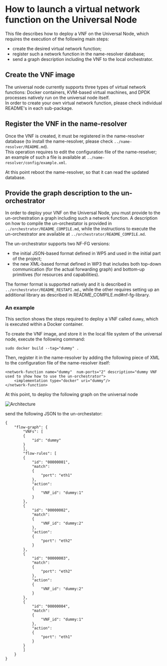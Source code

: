 # How to launch a virtual network function on the Universal Node

This file describes how to deploy a VNF on the Universal Node, which requires the execution of the following main steps:
*	create the desired virtual network function;
*	register such a network function in the name-resolver database;
*	send a graph description including the VNF to the local orchestrator.

## Create the VNF image
The universal node currently supports three types of virtual network functions: Docker containers, KVM-based virtual machines, and DPDK processes natively run on the universal node itself.  
In order to create your own virtual network function, please check individual README's in each sub-package.

## Register the VNF in the name-resolver
Once the VNF is created, it must be registered in the name-resolver database (to install the name-resolver, please check `../name-resolver/README.md`).  
This operation requires to edit the configuration file of the name-reselver; an example of such a file is available at `../name-resolver/config/example.xml`.

At this point reboot the name-resolver, so that it can read the updated database.

## Provide the graph description to the un-orchestrator
In order to deploy your VNF on the Universal Node, you must provide to the un-orchestration a graph including such a network function.
A description on how to compile the un-orchestator is provided in `../orchestrator/README_COMPILE.md`, while the instructions to execute the un-orchestrator are available at `../orchestrator/README_COMPILE.md`.

The un-orchestrator supports two NF-FG versions:
  * the initial JSON-based format defined in WP5 and used in the initial
    part of the project;
  * the new XML-based format defined in WP3 that includes both top-down
    communication (for the actual forwarding graph) and bottom-up primitives
    (for resources and capabilities).

The former format is supported natively and it is described in `../orchestrator/README_RESTAPI.md`., while the other requires setting up an additional library as described in README_COMPILE.md#nf-fg-library.

### An example

This section shows the steps required to deploy a VNF called `dummy`, which is executed within a Docker container.

To create the VNF image, and store it in the local file system of the universal node, execute the following command:

    sudo docker build --tag="dummy" .
    
Then, register it in the name-resolver by adding the following piece of XML to the configuration file of the name-resolver itself:

	<network-function name="dummy"  num-ports="2" description="dummy VNF used to show how to use the un-orchestrator">
		<implementation type="docker" uri="dummy"/>
	</network-function>

At this point, to deploy the following graph on the universal node

![Architecture](https://raw.githubusercontent.com/netgroup-polito/un-orchestrator/master/images/service-graph.png)

send the following JSON to the un-orchestator:

  
    {
        "flow-graph": {  
            "VNFs": [  
            {  
                "id": "dummy"  
            }  
            ],  
            "flow-rules": [  
            {  
                "id": "00000001",  
                "match": 
                {  
                    "port": "eth1"  
                },  
                "action": 
                {  
                    "VNF_id": "dummy:1"  
                }  
            },  
            {  
                "id": "00000002",  
                "match": 
                {  
                    "VNF_id": "dummy:2"  
                },  
                "action": 
                {  
                    "port": "eth2"  
                }  
            },  
            {  
                "id": "00000003",  
                "match": 
                {  
                    "port": "eth2"  
                },  
                "action": 
                {  
                    "VNF_id": "dummy:2"  
                }  
            },  
            {  
                "id": "00000004",  
                "match": 
                {  
                    "VNF_id": "dummy:1"  
                },  
                "action": 
                {      
                    "port": "eth1"  
                }  
            } 
            ]  
        }  
    }  
